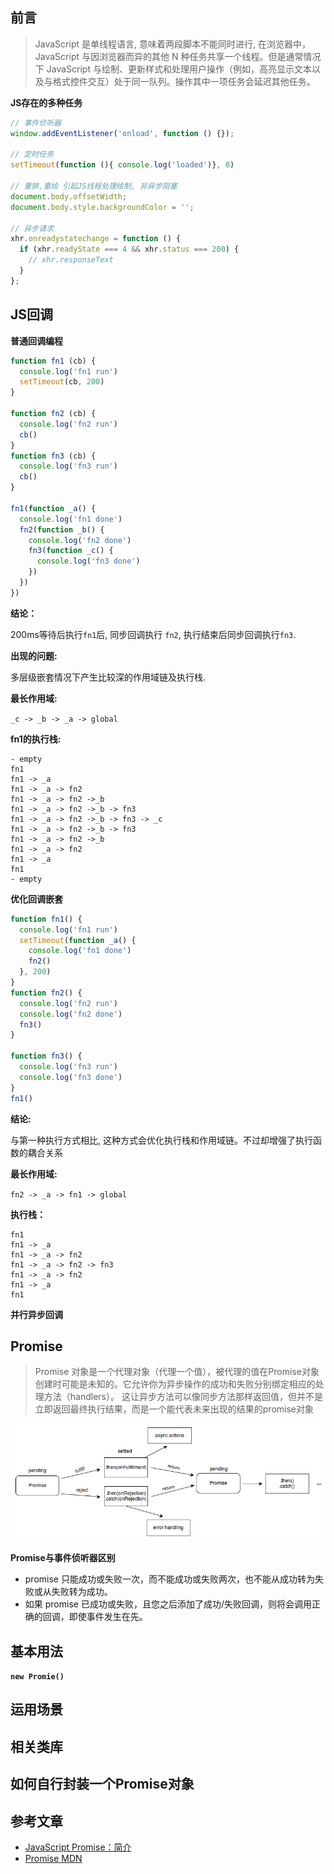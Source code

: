 ## 前言 
> JavaScript 是单线程语言, 意味着两段脚本不能同时进行, 在浏览器中，JavaScript 与因浏览器而异的其他 N 种任务共享一个线程。但是通常情况下 JavaScript 与绘制、更新样式和处理用户操作（例如，高亮显示文本以及与格式控件交互）处于同一队列。操作其中一项任务会延迟其他任务。

**JS存在的多种任务**
```javascript
// 事件侦听器
window.addEventListener('onload', function () {});

// 定时任务
setTimeout(function (){ console.log('loaded')}, 0)

// 重排,重绘 引起JS线程处理绘制, 非异步阻塞
document.body.offsetWidth;
document.body.style.backgroundColor = '';

// 异步请求
xhr.onreadystatechange = function () {
  if (xhr.readyState === 4 && xhr.status === 200) {
    // xhr.responseText
  }
};
```

## JS回调

**普通回调编程**
```javascript
function fn1 (cb) {
  console.log('fn1 run')  
  setTimeout(cb, 200)
}

function fn2 (cb) {
  console.log('fn2 run')
  cb()
}
function fn3 (cb) {
  console.log('fn3 run')
  cb()
}

fn1(function _a() {
  console.log('fn1 done')
  fn2(function _b() {
    console.log('fn2 done')
    fn3(function _c() {
      console.log('fn3 done')
    })
  })
})
```
**结论：** 

200ms等待后执行`fn1`后, 同步回调执行 `fn2`, 执行结束后同步回调执行`fn3`.

**出现的问题:**

多层级嵌套情况下产生比较深的作用域链及执行栈.

**最长作用域:**

`_c -> _b -> _a -> global`

**fn1的执行栈:**
```
- empty
fn1
fn1 -> _a
fn1 -> _a -> fn2
fn1 -> _a -> fn2 ->_b
fn1 -> _a -> fn2 ->_b -> fn3
fn1 -> _a -> fn2 ->_b -> fn3 -> _c
fn1 -> _a -> fn2 ->_b -> fn3
fn1 -> _a -> fn2 ->_b
fn1 -> _a -> fn2
fn1 -> _a
fn1
- empty
```


**优化回调嵌套**
```javascript
function fn1() {
  console.log('fn1 run')
  setTimeout(function _a() {
    console.log('fn1 done')
    fn2()    
  }, 200)
}
function fn2() {
  console.log('fn2 run')
  console.log('fn2 done')
  fn3()  
}

function fn3() {
  console.log('fn3 run')
  console.log('fn3 done')  
}
fn1()
```

**结论:** 

与第一种执行方式相比, 这种方式会优化执行栈和作用域链。不过却增强了执行函数的耦合关系

**最长作用域:**

`fn2 -> _a -> fn1 -> global`

**执行栈：**

```
fn1
fn1 -> _a
fn1 -> _a -> fn2
fn1 -> _a -> fn2 -> fn3
fn1 -> _a -> fn2
fn1 -> _a
fn1
```

**并行异步回调**

## Promise 

> Promise 对象是一个代理对象（代理一个值），被代理的值在Promise对象创建时可能是未知的。它允许你为异步操作的成功和失败分别绑定相应的处理方法（handlers）。 这让异步方法可以像同步方法那样返回值，但并不是立即返回最终执行结果，而是一个能代表未来出现的结果的promise对象


![Promise 原理](../img/promise.png)


**Promise与事件侦听器区别**

- promise 只能成功或失败一次，而不能成功或失败两次，也不能从成功转为失败或从失败转为成功。
- 如果 promise 已成功或失败，且您之后添加了成功/失败回调，则将会调用正确的回调，即使事件发生在先。


## 基本用法

**`new Promie()`**



## 运用场景


## 相关类库


## 如何自行封装一个Promise对象

## 参考文章
- [JavaScript Promise：简介](https://developers.google.com/web/fundamentals/primers/promises?hl=zh-cn)
- [Promise MDN](https://developer.mozilla.org/zh-CN/9docs/Web/JavaScript/Reference/Global_Objects/Promise)
